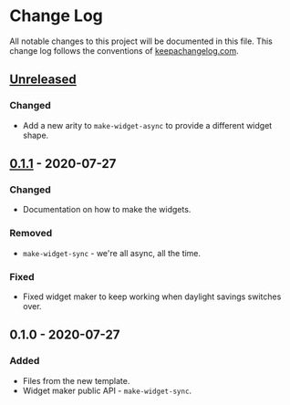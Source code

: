 # Change Log
All notable changes to this project will be documented in this file. This change log follows the conventions of [keepachangelog.com](http://keepachangelog.com/).

## [Unreleased]
### Changed
- Add a new arity to `make-widget-async` to provide a different widget shape.

## [0.1.1] - 2020-07-27
### Changed
- Documentation on how to make the widgets.

### Removed
- `make-widget-sync` - we're all async, all the time.

### Fixed
- Fixed widget maker to keep working when daylight savings switches over.

## 0.1.0 - 2020-07-27
### Added
- Files from the new template.
- Widget maker public API - `make-widget-sync`.

[Unreleased]: https://github.com/your-name/api-pedestal/compare/0.1.1...HEAD
[0.1.1]: https://github.com/your-name/api-pedestal/compare/0.1.0...0.1.1
